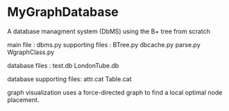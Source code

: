 # MyGraphDatabase
A database managment system (DbMS) using the B+ tree from scratch

main file : dbms.py
supporting files : BTree.py
                   dbcache.py
                   parse.py
                   WgraphClass.py
                   
database files : test.db
                 LondonTube.db

database supporting files: 
                 attr.cat
                 Table.cat

graph visualization uses a force-directed graph to find a local optimal node placement.
